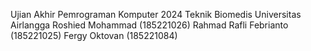 Ujian Akhir Pemrograman Komputer 2024
Teknik Biomedis Universitas Airlangga
Roshied Mohammad (185221026)
Rahmad Rafli Febrianto (185221025)
Fergy Oktovan (185221084)
